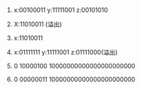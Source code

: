 1. x:00100011   y:11111001  z:00101010  
2. X:11010011  (溢出)
3. x:11010011  
4. x:01111111   y:11111001  z:01111000(溢出)

5. 0 10000100 10000000000000000000000  
6. 0 00000011 10000000000000000000000
